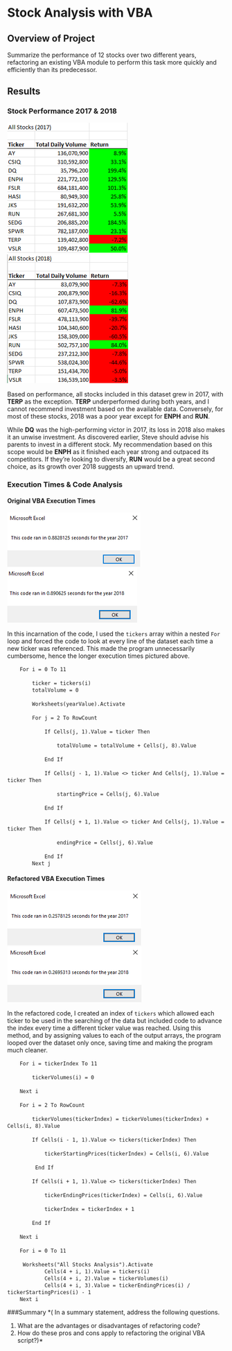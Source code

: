 # Stock Analysis with VBA

## Overview of Project
Summarize the performance of 12 stocks over two different years, refactoring an existing VBA module to perform this task more quickly and efficiently than its predecessor. 

## Results
### Stock Performance 2017 & 2018
![All_Stocks_2017.png](/Resources/All_Stocks_2017.png)
![All_Stocks_2018.png](/Resources/All_Stocks_2018.png)

Based on performance, all stocks included in this dataset grew in 2017, with **TERP** as the exception. **TERP** underperformed during both years, and I cannot recommend investment based on the available data. Conversely, for most of these stocks, 2018 was a poor year except for **ENPH** and **RUN**. 

While **DQ** was the high-performing victor in 2017, its loss in 2018 also makes it an unwise investment. As discovered earlier, Steve should advise his parents to invest in a different stock. My recommendation based on this scope would be **ENPH** as it finished each year strong and outpaced its competitors. If they’re looking to diversify, **RUN** would be a great second choice, as its growth over 2018 suggests an upward trend. 

### Execution Times & Code Analysis
#### Original VBA Execution Times
![Pre_Refactoring_2017.png](/Resources/Pre_Refactoring_2017.png)
![Pre_Refactoring_2018.png](/Resources/Pre_Refactoring_2018.png)

In this incarnation of the code, I used the ```tickers``` array within a nested ```For``` loop and forced the code to look at every line of the dataset each time a new ticker was referenced. This made the program unnecessarily cumbersome, hence the longer execution times pictured above. 

```
    For i = 0 To 11
        
        ticker = tickers(i)
        totalVolume = 0
        
        Worksheets(yearValue).Activate
        
        For j = 2 To RowCount
         
            If Cells(j, 1).Value = ticker Then
        
                totalVolume = totalVolume + Cells(j, 8).Value
        
            End If
            
            If Cells(j - 1, 1).Value <> ticker And Cells(j, 1).Value = ticker Then
        
                startingPrice = Cells(j, 6).Value
        
            End If
        
            If Cells(j + 1, 1).Value <> ticker And Cells(j, 1).Value = ticker Then
        
                endingPrice = Cells(j, 6).Value
        
            End If
        Next j
```

#### Refactored VBA Execution Times
![VBA_Challenge_2017.png](/Resources/VBA_Challenge_2017.png)
![VBA_Challenge_2018.png](/Resources/VBA_Challenge_2018.png)

In the refactored code, I created an index of ```tickers``` which allowed each ticker to be used in the searching of the data but included code to advance the index every time a different ticker value was reached. Using this method, and by assigning values to each of the output arrays, the program looped over the dataset only once, saving time and making the program much cleaner. 

```
    For i = tickerIndex To 11

        tickerVolumes(i) = 0
    
    Next i

    For i = 2 To RowCount

        tickerVolumes(tickerIndex) = tickerVolumes(tickerIndex) + Cells(i, 8).Value
       
        If Cells(i - 1, 1).Value <> tickers(tickerIndex) Then
        
            tickerStartingPrices(tickerIndex) = Cells(i, 6).Value
        
         End If

        If Cells(i + 1, 1).Value <> tickers(tickerIndex) Then
        
            tickerEndingPrices(tickerIndex) = Cells(i, 6).Value
            
            tickerIndex = tickerIndex + 1
             
        End If

    Next i
    
    For i = 0 To 11
    
     Worksheets("All Stocks Analysis").Activate
            Cells(4 + i, 1).Value = tickers(i)
            Cells(4 + i, 2).Value = tickerVolumes(i)
            Cells(4 + i, 3).Value = tickerEndingPrices(i) / tickerStartingPrices(i) - 1
    Next i
```



###Summary
*( In a summary statement, address the following questions.
1. What are the advantages or disadvantages of refactoring code?
2. How do these pros and cons apply to refactoring the original VBA script?)*


